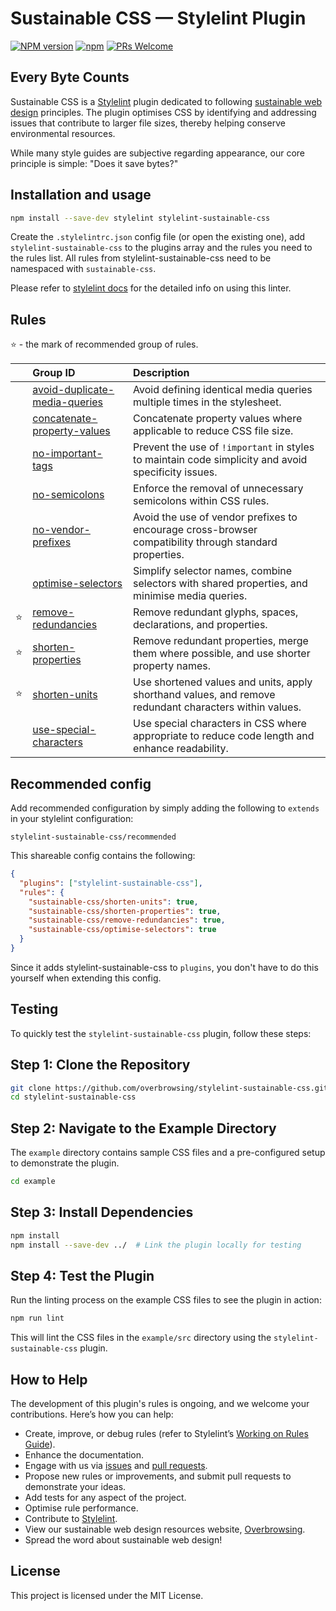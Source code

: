 # **Sustainable CSS — Stylelint Plugin**

[![NPM version](https://img.shields.io/npm/v/stylelint-sustainable-css.svg)](https://www.npmjs.org/package/stylelint-sustainable-css)
[![npm](https://img.shields.io/npm/dt/stylelint-sustainable-css.svg)](http://www.npmtrends.com/stylelint-sustainable-css)
[![PRs Welcome](https://img.shields.io/badge/PRs-welcome-brightgreen.svg)](https://egghead.io/courses/how-to-contribute-to-an-open-source-project-on-github)

## Every Byte Counts

Sustainable CSS is a [Stylelint](https://stylelint.io) plugin dedicated to following [sustainable web design](https://sustainablewebdesign.org) principles. The plugin optimises CSS by identifying and addressing issues that contribute to larger file sizes, thereby helping conserve environmental resources.

While many style guides are subjective regarding appearance, our core principle is simple: "Does it save bytes?"

## Installation and usage

```bash
npm install --save-dev stylelint stylelint-sustainable-css
```

Create the `.stylelintrc.json` config file (or open the existing one), add `stylelint-sustainable-css` to the plugins array and the rules you need to the rules list. All rules from stylelint-sustainable-css need to be namespaced with `sustainable-css`.

Please refer to [stylelint docs](https://stylelint.io/) for the detailed info on using this linter.

## Rules

⭐️ - the mark of recommended group of rules.

|    | Group ID                           | Description                                                                                            |
| :- | :--------------------------------- | :----------------------------------------------------------------------------------------------------- |
|    | [avoid-duplicate-media-queries][1] | Avoid defining identical media queries multiple times in the stylesheet.                               |
|    | [concatenate-property-values][2]   | Concatenate property values where applicable to reduce CSS file size.                                  |
|    | [no-important-tags][3]             | Prevent the use of `!important` in styles to maintain code simplicity and avoid specificity issues.    |
|    | [no-semicolons][4]                 | Enforce the removal of unnecessary semicolons within CSS rules.                                        |
|    | [no-vendor-prefixes][5]            | Avoid the use of vendor prefixes to encourage cross-browser compatibility through standard properties. |
|    | [optimise-selectors][6]            | Simplify selector names, combine selectors with shared properties, and minimise media queries.         |
| ⭐️ | [remove-redundancies][7]           | Remove redundant glyphs, spaces, declarations, and properties.                                         |
| ⭐️ | [shorten-properties][8]            | Remove redundant properties, merge them where possible, and use shorter property names.                |
| ⭐️ | [shorten-units][9]                 | Use shortened values and units, apply shorthand values, and remove redundant characters within values. |
|    | [use-special-characters][10]       | Use special characters in CSS where appropriate to reduce code length and enhance readability.         |

[1]: lib/rules/avoid-duplicate-media-queries/README.md
[2]: lib/rules/concatenate-property-values/README.md
[3]: lib/rules/no-important-tags/README.md
[4]: lib/rules/no-semicolons/README.md
[5]: lib/rules/no-vendor-prefixes/README.md
[6]: lib/rules/optimise-selectors/README.md
[7]: lib/rules/remove-redundancies/README.md
[8]: lib/rules/shorten-properties/README.md
[9]: lib/rules/shorten-units/README.md
[10]: lib/rules/use-special-characters/README.md

## Recommended config

Add recommended configuration by simply adding the following to `extends` in your stylelint configuration:

```
stylelint-sustainable-css/recommended
```

This shareable config contains the following:

```json
{
  "plugins": ["stylelint-sustainable-css"],
  "rules": {
    "sustainable-css/shorten-units": true,
    "sustainable-css/shorten-properties": true,
    "sustainable-css/remove-redundancies": true,
    "sustainable-css/optimise-selectors": true
  }
}
```

Since it adds stylelint-sustainable-css to `plugins`, you don't have to do this yourself when extending this config.

## Testing

To quickly test the `stylelint-sustainable-css` plugin, follow these steps:

## Step 1: Clone the Repository

```sh
git clone https://github.com/overbrowsing/stylelint-sustainable-css.git
cd stylelint-sustainable-css
```

## Step 2: Navigate to the Example Directory

The `example` directory contains sample CSS files and a pre-configured setup to demonstrate the plugin.

```sh
cd example
```

## Step 3: Install Dependencies

```sh
npm install
npm install --save-dev ../  # Link the plugin locally for testing
```

## Step 4: Test the Plugin

Run the linting process on the example CSS files to see the plugin in action:

```sh
npm run lint
```

This will lint the CSS files in the `example/src` directory using the `stylelint-sustainable-css` plugin.

## How to Help

The development of this plugin's rules is ongoing, and we welcome your contributions. Here’s how you can help:

- Create, improve, or debug rules (refer to Stylelint’s [Working on Rules Guide](https://github.com/stylelint/stylelint/blob/master/docs/developer-guide/rules.md)).
- Enhance the documentation.
- Engage with us via [issues](https://github.com/overbrowsing/stylelint-sustainable-css/issues) and [pull requests](https://github.com/overbrowsing/stylelint-sustainable-css/pulls).
- Propose new rules or improvements, and submit pull requests to demonstrate your ideas.
- Add tests for any aspect of the project.
- Optimise rule performance.
- Contribute to [Stylelint](https://github.com/stylelint/stylelint).
- View our sustainable web design resources website, [Overbrowsing](https://overbrowsing.com/).
- Spread the word about sustainable web design!

## License

This project is licensed under the MIT License.